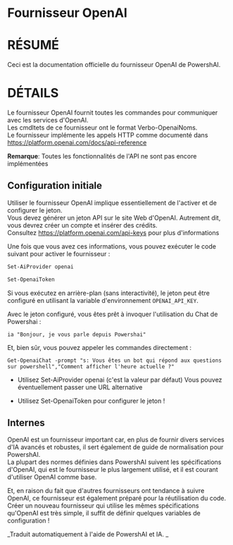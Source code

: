 ﻿# Fournisseur OpenAI  

# RÉSUMÉ <!--! @#Short --> 

Ceci est la documentation officielle du fournisseur OpenAI de PowershAI.

# DÉTAILS  <!--! @#Long --> 

Le fournisseur OpenAI fournit toutes les commandes pour communiquer avec les services d'OpenAI.  
Les cmdltets de ce fournisseur ont le format Verbo-OpenaiNoms.  
Le fournisseur implémente les appels HTTP comme documenté dans https://platform.openai.com/docs/api-reference

**Remarque**: Toutes les fonctionnalités de l'API ne sont pas encore implémentées


## Configuration initiale 

Utiliser le fournisseur OpenAI implique essentiellement de l'activer et de configurer le jeton.  
Vous devez générer un jeton API sur le site Web d'OpenAI. Autrement dit, vous devrez créer un compte et insérer des crédits.  
Consultez https://platform.openai.com/api-keys pour plus d'informations

Une fois que vous avez ces informations, vous pouvez exécuter le code suivant pour activer le fournisseur :

```powershell 
Set-AiProvider openai 

Set-OpenaiToken
```

Si vous exécutez en arrière-plan (sans interactivité), le jeton peut être configuré en utilisant la variable d'environnement `OPENAI_API_KEY`.  

Avec le jeton configuré, vous êtes prêt à invoquer l'utilisation du Chat de Powershai :

```
ia "Bonjour, je vous parle depuis Powershai"
```

Et, bien sûr, vous pouvez appeler les commandes directement :

```
Get-OpenaiChat -prompt "s: Vous êtes un bot qui répond aux questions sur powershell","Comment afficher l'heure actuelle ?"
```




* Utilisez Set-AiProvider openai (c'est la valeur par défaut)
Vous pouvez éventuellement passer une URL alternative

* Utilisez Set-OpenaiToken pour configurer le jeton !


## Internes

OpenAI est un fournisseur important car, en plus de fournir divers services d'IA avancés et robustes, il sert également de guide de normalisation pour PowershAI.  
La plupart des normes définies dans PowershAI suivent les spécifications d'OpenAI, qui est le fournisseur le plus largement utilisé, et il est courant d'utiliser OpenAI comme base.  


Et, en raison du fait que d'autres fournisseurs ont tendance à suivre OpenAI, ce fournisseur est également préparé pour la réutilisation du code.  
Créer un nouveau fournisseur qui utilise les mêmes spécifications qu'OpenAI est très simple, il suffit de définir quelques variables de configuration !






<!--PowershaiAiDocBlockStart-->
_Traduit automatiquement à l'aide de PowershAI et IA. 
_
<!--PowershaiAiDocBlockEnd-->
